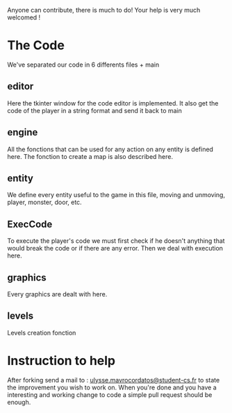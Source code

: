 Anyone can contribute, there is much to do! Your help is very much welcomed !

# The Code

We've separated our code in 6 differents files + main

## editor

Here the tkinter window for the code editor is implemented. It also get the code of the player in a string format and send it back to main

## engine

All the fonctions that can be used for any action on any entity is defined here. The fonction to create a map is also described here.

## entity

We define every entity useful to the game in this file, moving and unmoving, player, monster, door, etc.

## ExecCode

To execute the player's code we must first check if he doesn't anything that would break the code or if there are any error. Then we deal with execution here.

## graphics

Every graphics are dealt with here.

## levels

Levels creation fonction


# Instruction to help

After forking send a mail to : ulysse.mavrocordatos@student-cs.fr to state the improvement you wish to work on.
When you're done and you have a interesting and working change to code a simple pull request should be enough.
